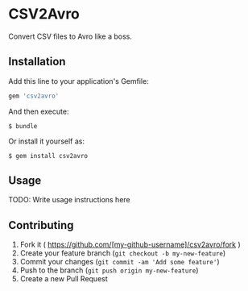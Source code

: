 # CSV2Avro

Convert CSV files to Avro like a boss.

## Installation

Add this line to your application's Gemfile:

```ruby
gem 'csv2avro'
```

And then execute:

    $ bundle

Or install it yourself as:

    $ gem install csv2avro

## Usage

TODO: Write usage instructions here

## Contributing

1. Fork it ( https://github.com/[my-github-username]/csv2avro/fork )
2. Create your feature branch (`git checkout -b my-new-feature`)
3. Commit your changes (`git commit -am 'Add some feature'`)
4. Push to the branch (`git push origin my-new-feature`)
5. Create a new Pull Request
